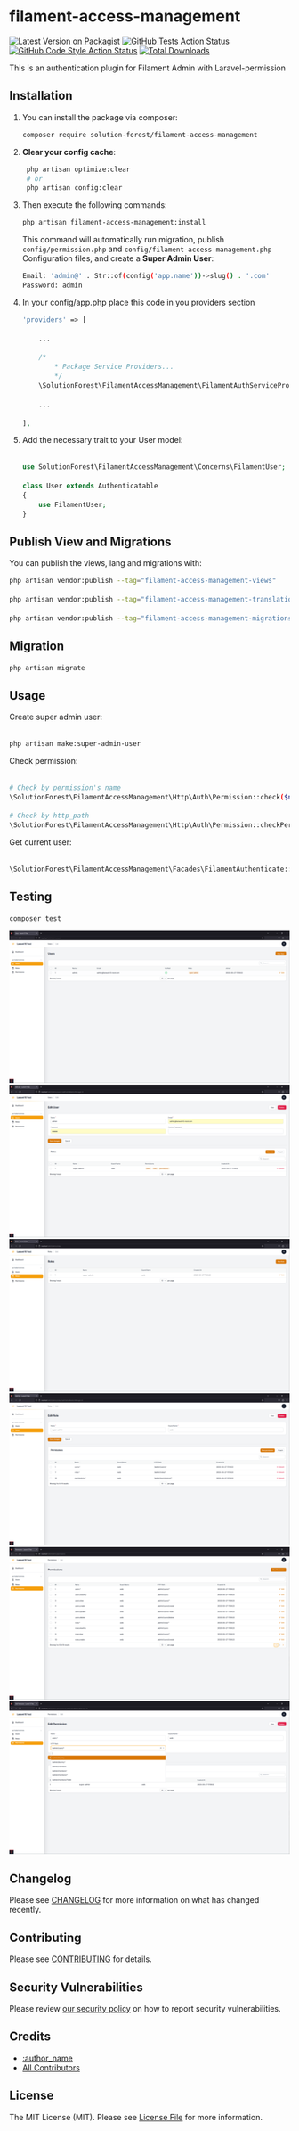 # filament-access-management

[![Latest Version on Packagist](https://img.shields.io/packagist/v/solution-forest/filament-access-management.svg?style=flat-square)](https://packagist.org/packages/solution-forest/filament-access-management)
[![GitHub Tests Action Status](https://img.shields.io/github/workflow/status/solution-forest/filament-access-management/run-tests?label=tests)](https://github.com/solution-forest/filament-access-management/actions?query=workflow%3Arun-tests+branch%3Amain)
[![GitHub Code Style Action Status](https://img.shields.io/github/workflow/status/solution-forest/filament-access-management/Check%20&%20fix%20styling?label=code%20style)](https://github.com/solution-forest/filament-access-management/actions?query=workflow%3A"Check+%26+fix+styling"+branch%3Amain)
[![Total Downloads](https://img.shields.io/packagist/dt/solution-forest/filament-access-management.svg?style=flat-square)](https://packagist.org/packages/solution-forest/filament-access-management)


This is an authentication plugin for Filament Admin with Laravel-permission

## Installation

1. You can install the package via composer:
    ```bash
    composer require solution-forest/filament-access-management
    ```

2. **Clear your config cache**:
   ```bash
    php artisan optimize:clear
    # or
    php artisan config:clear
   ```
3. Then execute the following commands:
   ```bash
   php artisan filament-access-management:install
   ```
    This command will automatically run migration, publish `config/permission.php` and `config/filament-access-management.php` Configuration files, and create a **Super Admin User**:
    ```bash
    Email: 'admin@' . Str::of(config('app.name'))->slug() . '.com'
    Password: admin
    ```

4. In your config/app.php place this code in you providers section
    ``` php
    'providers' => [

        ...

        /*
            * Package Service Providers...
            */
        \SolutionForest\FilamentAccessManagement\FilamentAuthServiceProvider::class,

        ...

    ],
    ```
5. Add the necessary trait to your User model:

    ```php

    use SolutionForest\FilamentAccessManagement\Concerns\FilamentUser;

    class User extends Authenticatable
    {
        use FilamentUser;
    }
    ```

## Publish View and Migrations

You can publish the views, lang and migrations with:

```bash
php artisan vendor:publish --tag="filament-access-management-views"

php artisan vendor:publish --tag="filament-access-management-translations"

php artisan vendor:publish --tag="filament-access-management-migrations"
```

## Migration

```bash
php artisan migrate
```

## Usage

Create super admin user:

```bash

php artisan make:super-admin-user

```

Check permission:
```bash

# Check by permission's name
\SolutionForest\FilamentAccessManagement\Http\Auth\Permission::check($name)

# Check by http_path
\SolutionForest\FilamentAccessManagement\Http\Auth\Permission::checkPermission($path)

```

Get current user:
``` bash

\SolutionForest\FilamentAccessManagement\Facades\FilamentAuthenticate::user();

```


<!--delete-->
## Testing

```bash
composer test
```
<!--/delete-->

![image](./assets/images/user_1.png)
![image](./assets/images/user_2.png)
![image](./assets/images/role_1.png)
![image](./assets/images/role_2.png)
![image](./assets/images/permission_1.png)
![image](./assets/images/permission_2.png)

## Changelog

Please see [CHANGELOG](CHANGELOG.md) for more information on what has changed recently.

## Contributing

Please see [CONTRIBUTING](.github/CONTRIBUTING.md) for details.

## Security Vulnerabilities

Please review [our security policy](../../security/policy) on how to report security vulnerabilities.

## Credits

- [:author_name](https://github.com/:author_username)
- [All Contributors](../../contributors)

## License

The MIT License (MIT). Please see [License File](LICENSE.md) for more information.
